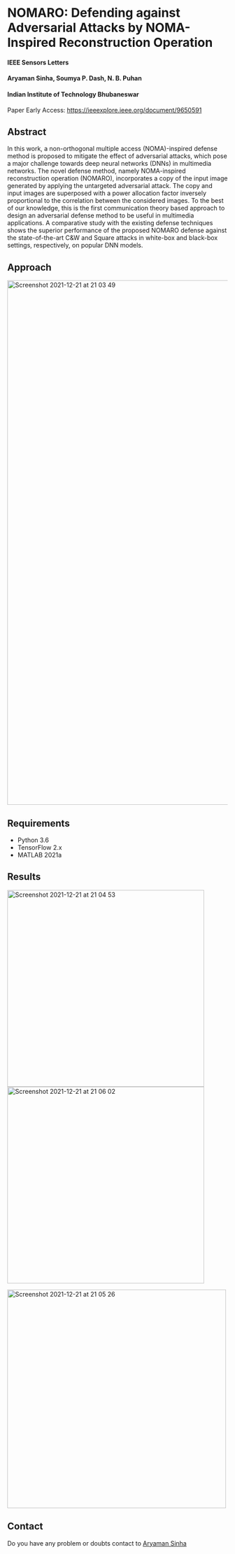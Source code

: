 # NOMARO: Defending against Adversarial Attacks by NOMA-Inspired Reconstruction Operation
#### IEEE Sensors Letters
#### Aryaman Sinha, Soumya P. Dash, N. B. Puhan
#### Indian Institute of Technology Bhubaneswar

Paper Early Access: https://ieeexplore.ieee.org/document/9650591

## Abstract
In this work, a non-orthogonal multiple access (NOMA)-inspired defense method is proposed to mitigate the effect of adversarial attacks, which pose a major challenge towards deep neural networks (DNNs) in multimedia networks. The novel defense method, namely NOMA-inspired reconstruction operation (NOMARO), incorporates a copy of the input image generated by applying the untargeted adversarial attack. The copy and input images are superposed with a power allocation factor inversely proportional to the correlation between the considered images. To the best of our knowledge, this is the first communication theory based approach to design an adversarial defense method to be useful in multimedia applications. A comparative study with the existing defense techniques shows the superior performance of the proposed NOMARO defense against the state-of-the-art C&W and Square attacks in white-box and black-box settings, respectively, on popular DNN models.

## Approach
<img width="1200" alt="Screenshot 2021-12-21 at 21 03 49" src="https://user-images.githubusercontent.com/40312186/146956539-bbd5b296-12b5-4679-a07a-14716c0406eb.png">

## Requirements 
 - Python 3.6 
 - TensorFlow 2.x
 - MATLAB 2021a 

## Results

<img width="450" alt="Screenshot 2021-12-21 at 21 04 53" src="https://user-images.githubusercontent.com/40312186/146956932-9f45daf4-3493-441e-9281-d7ade5c3012c.png"> <img width="450" alt="Screenshot 2021-12-21 at 21 06 02" src="https://user-images.githubusercontent.com/40312186/146956912-75a61e35-eabd-437f-b002-4d2f1a345122.png">

<img width="500" alt="Screenshot 2021-12-21 at 21 05 26" src="https://user-images.githubusercontent.com/40312186/146956923-090f66a3-21dc-47ba-a261-12a45a9c3961.png">

## Contact
Do you have any problem or doubts contact to [Aryaman Sinha](https://github.com/as791/)
